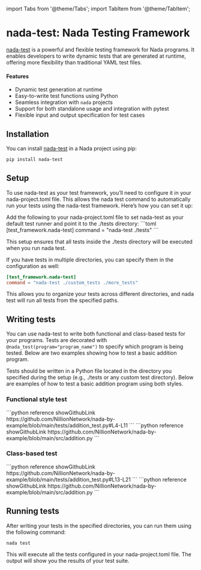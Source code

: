import Tabs from '@theme/Tabs';
import TabItem from '@theme/TabItem';

# nada-test: Nada Testing Framework

[nada-test](https://pypi.org/project/nada-test) is a powerful and flexible testing framework for Nada programs. It enables developers to write dynamic tests that are generated at runtime, offering more flexibility than traditional YAML test files.

#### Features

- Dynamic test generation at runtime
- Easy-to-write test functions using Python
- Seamless integration with `nada` projects
- Support for both standalone usage and integration with pytest
- Flexible input and output specification for test cases

## Installation

You can install [nada-test](https://pypi.org/project/nada-test) in a Nada project using pip:

```bash
pip install nada-test
```

## Setup

To use nada-test as your test framework, you’ll need to configure it in your nada-project.toml file. This allows the nada test command to automatically run your tests using the nada-test framework. Here’s how you can set it up:

<Tabs>
<TabItem value="basic" label="Basic configuration" default>
Add the following to your nada-project.toml file to set nada-test as your default test runner and point it to the ./tests directory:
```toml
[test_framework.nada-test]
command = "nada-test ./tests"
```

This setup ensures that all tests inside the ./tests directory will be executed when you run nada test.
</TabItem>

<TabItem value="custom" label="Custom test directories">
If you have tests in multiple directories, you can specify them in the configuration as well:

```toml
[test_framework.nada-test]
command = "nada-test ./custom_tests ./more_tests"
```

This allows you to organize your tests across different directories, and nada test will run all tests from the specified paths.
</TabItem>
</Tabs>


## Writing tests

You can use nada-test to write both functional and class-based tests for your programs. Tests are decorated with `@nada_test(program="program_name")` to specify which program is being tested. Below are two examples showing how to test a basic addition program.

Tests should be written in a Python file located in the directory you specified during the setup (e.g., ./tests or any custom test directory). Below are examples of how to test a basic addition program using both styles.

### Functional style test

<Tabs>
<TabItem value="test" label="nada-test file" default>
```python reference showGithubLink
https://github.com/NillionNetwork/nada-by-example/blob/main/tests/addition_test.py#L4-L11
```
</TabItem>

<TabItem value="program" label="Nada program">
```python reference showGithubLink
https://github.com/NillionNetwork/nada-by-example/blob/main/src/addition.py
```
</TabItem>
</Tabs>

### Class-based test


<Tabs>
<TabItem value="test" label="nada-test file" default>
```python reference showGithubLink
https://github.com/NillionNetwork/nada-by-example/blob/main/tests/addition_test.py#L13-L21
```
</TabItem>

<TabItem value="program" label="Nada program">
```python reference showGithubLink
https://github.com/NillionNetwork/nada-by-example/blob/main/src/addition.py
```
</TabItem>
</Tabs>


## Running tests

After writing your tests in the specified directories, you can run them using the following command:

```
nada test
```

This will execute all the tests configured in your nada-project.toml file. The output will show you the results of your test suite.